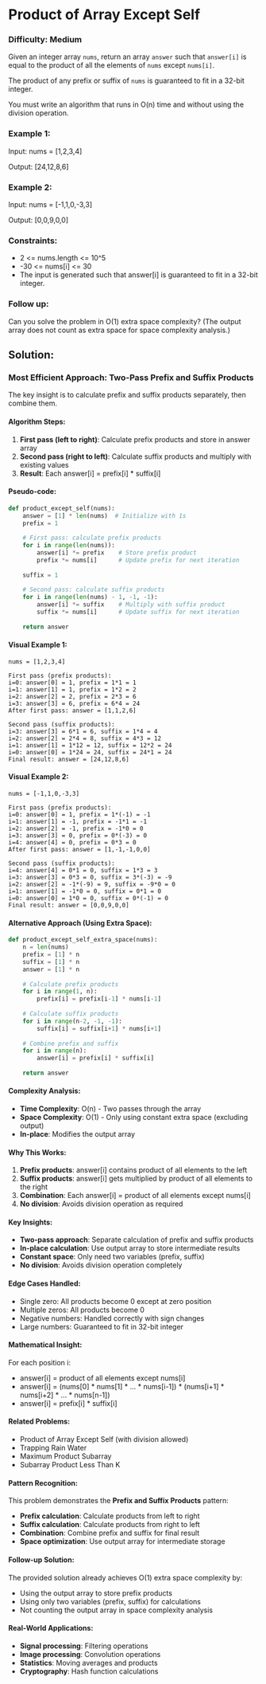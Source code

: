 # Product of Array Except Self

### Difficulty: Medium

Given an integer array `nums`, return an array `answer` such that `answer[i]` is equal to the product of all the elements of `nums` except `nums[i]`.

The product of any prefix or suffix of `nums` is guaranteed to fit in a 32-bit integer.

You must write an algorithm that runs in O(n) time and without using the division operation.

### Example 1:

Input: nums = [1,2,3,4]

Output: [24,12,8,6]

### Example 2:

Input: nums = [-1,1,0,-3,3]

Output: [0,0,9,0,0]

### Constraints:

- 2 <= nums.length <= 10^5
- -30 <= nums[i] <= 30
- The input is generated such that answer[i] is guaranteed to fit in a 32-bit integer.

### Follow up:
Can you solve the problem in O(1) extra space complexity? (The output array does not count as extra space for space complexity analysis.)

## Solution:

### Most Efficient Approach: Two-Pass Prefix and Suffix Products

The key insight is to calculate prefix and suffix products separately, then combine them.

#### Algorithm Steps:
1. **First pass (left to right)**: Calculate prefix products and store in answer array
2. **Second pass (right to left)**: Calculate suffix products and multiply with existing values
3. **Result**: Each answer[i] = prefix[i] * suffix[i]

#### Pseudo-code:
```python
def product_except_self(nums):
    answer = [1] * len(nums)  # Initialize with 1s
    prefix = 1
    
    # First pass: calculate prefix products
    for i in range(len(nums)):
        answer[i] *= prefix    # Store prefix product
        prefix *= nums[i]      # Update prefix for next iteration
    
    suffix = 1
    
    # Second pass: calculate suffix products
    for i in range(len(nums) - 1, -1, -1):
        answer[i] *= suffix    # Multiply with suffix product
        suffix *= nums[i]      # Update suffix for next iteration
    
    return answer
```

#### Visual Example 1:
```
nums = [1,2,3,4]

First pass (prefix products):
i=0: answer[0] = 1, prefix = 1*1 = 1
i=1: answer[1] = 1, prefix = 1*2 = 2
i=2: answer[2] = 2, prefix = 2*3 = 6
i=3: answer[3] = 6, prefix = 6*4 = 24
After first pass: answer = [1,1,2,6]

Second pass (suffix products):
i=3: answer[3] = 6*1 = 6, suffix = 1*4 = 4
i=2: answer[2] = 2*4 = 8, suffix = 4*3 = 12
i=1: answer[1] = 1*12 = 12, suffix = 12*2 = 24
i=0: answer[0] = 1*24 = 24, suffix = 24*1 = 24
Final result: answer = [24,12,8,6]
```

#### Visual Example 2:
```
nums = [-1,1,0,-3,3]

First pass (prefix products):
i=0: answer[0] = 1, prefix = 1*(-1) = -1
i=1: answer[1] = -1, prefix = -1*1 = -1
i=2: answer[2] = -1, prefix = -1*0 = 0
i=3: answer[3] = 0, prefix = 0*(-3) = 0
i=4: answer[4] = 0, prefix = 0*3 = 0
After first pass: answer = [1,-1,-1,0,0]

Second pass (suffix products):
i=4: answer[4] = 0*1 = 0, suffix = 1*3 = 3
i=3: answer[3] = 0*3 = 0, suffix = 3*(-3) = -9
i=2: answer[2] = -1*(-9) = 9, suffix = -9*0 = 0
i=1: answer[1] = -1*0 = 0, suffix = 0*1 = 0
i=0: answer[0] = 1*0 = 0, suffix = 0*(-1) = 0
Final result: answer = [0,0,9,0,0]
```

#### Alternative Approach (Using Extra Space):
```python
def product_except_self_extra_space(nums):
    n = len(nums)
    prefix = [1] * n
    suffix = [1] * n
    answer = [1] * n
    
    # Calculate prefix products
    for i in range(1, n):
        prefix[i] = prefix[i-1] * nums[i-1]
    
    # Calculate suffix products
    for i in range(n-2, -1, -1):
        suffix[i] = suffix[i+1] * nums[i+1]
    
    # Combine prefix and suffix
    for i in range(n):
        answer[i] = prefix[i] * suffix[i]
    
    return answer
```

#### Complexity Analysis:
- **Time Complexity**: O(n) - Two passes through the array
- **Space Complexity**: O(1) - Only using constant extra space (excluding output)
- **In-place**: Modifies the output array

#### Why This Works:
1. **Prefix products**: answer[i] contains product of all elements to the left
2. **Suffix products**: answer[i] gets multiplied by product of all elements to the right
3. **Combination**: Each answer[i] = product of all elements except nums[i]
4. **No division**: Avoids division operation as required

#### Key Insights:
- **Two-pass approach**: Separate calculation of prefix and suffix products
- **In-place calculation**: Use output array to store intermediate results
- **Constant space**: Only need two variables (prefix, suffix)
- **No division**: Avoids division operation completely

#### Edge Cases Handled:
- Single zero: All products become 0 except at zero position
- Multiple zeros: All products become 0
- Negative numbers: Handled correctly with sign changes
- Large numbers: Guaranteed to fit in 32-bit integer

#### Mathematical Insight:
For each position i:
- answer[i] = product of all elements except nums[i]
- answer[i] = (nums[0] * nums[1] * ... * nums[i-1]) * (nums[i+1] * nums[i+2] * ... * nums[n-1])
- answer[i] = prefix[i] * suffix[i]

#### Related Problems:
- Product of Array Except Self (with division allowed)
- Trapping Rain Water
- Maximum Product Subarray
- Subarray Product Less Than K

#### Pattern Recognition:
This problem demonstrates the **Prefix and Suffix Products** pattern:
- **Prefix calculation**: Calculate products from left to right
- **Suffix calculation**: Calculate products from right to left
- **Combination**: Combine prefix and suffix for final result
- **Space optimization**: Use output array for intermediate storage

#### Follow-up Solution:
The provided solution already achieves O(1) extra space complexity by:
- Using the output array to store prefix products
- Using only two variables (prefix, suffix) for calculations
- Not counting the output array in space complexity analysis

#### Real-World Applications:
- **Signal processing**: Filtering operations
- **Image processing**: Convolution operations
- **Statistics**: Moving averages and products
- **Cryptography**: Hash function calculations
